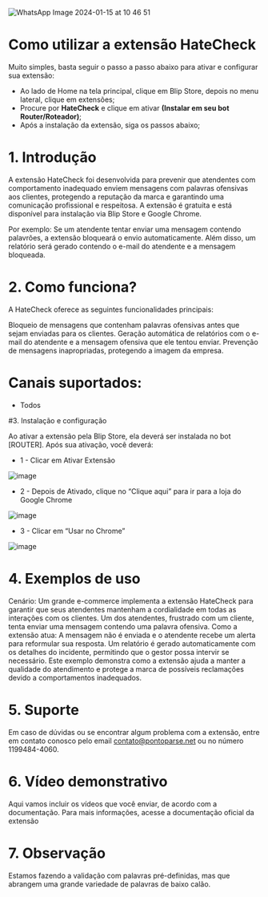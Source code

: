 ![WhatsApp Image 2024-01-15 at 10 46 51](https://github.com/Wilkor/doc-plugin-fura-fila/assets/34819624/acaf6e2b-c51c-435d-ae54-becbc8fe0b47)



# Como utilizar a extensão HateCheck

Muito simples, basta seguir o passo a passo abaixo para ativar e configurar sua extensão:

 - Ao lado de Home na tela principal, clique em Blip Store, depois no menu lateral, clique em extensões;
 - Procure por **HateCheck** e clique em ativar **(Instalar em seu bot Router/Roteador)**;
 - Após a instalação da extensão, siga os passos abaixo;

# 1. Introdução 

A extensão HateCheck foi desenvolvida para prevenir que atendentes com comportamento inadequado enviem mensagens com palavras ofensivas aos clientes, protegendo a reputação da marca e garantindo uma comunicação profissional e respeitosa. A extensão é gratuita e está disponível para instalação via Blip Store e Google Chrome.

Por exemplo: Se um atendente tentar enviar uma mensagem contendo palavrões, a extensão bloqueará o envio automaticamente. Além disso, um relatório será gerado contendo o e-mail do atendente e a mensagem bloqueada.


# 2. Como funciona?
 
 
A HateCheck oferece as seguintes funcionalidades principais:
       
Bloqueio de mensagens que contenham palavras ofensivas antes que sejam enviadas para os clientes.
Geração automática de relatórios com o e-mail do atendente e a mensagem ofensiva que ele tentou enviar.
Prevenção de mensagens inapropriadas, protegendo a imagem da empresa.

# Canais suportados:
- Todos

#3. Instalação e configuração

Ao ativar a extensão pela Blip Store, ela deverá ser instalada no bot [ROUTER]. Após sua ativação, você deverá:

- 1 - Clicar em Ativar Extensão

![image](https://github.com/user-attachments/assets/e9558908-b956-4622-aeca-d6c370d71fbe)

- 2 - Depois de Ativado, clique no “Clique aqui” para ir para a loja do Google Chrome

![image](https://github.com/user-attachments/assets/6646ccc2-2f8b-4b74-b829-a1e3fd16f686)

- 3 - Clicar em “Usar no Chrome”

![image](https://github.com/user-attachments/assets/bce3372c-fcf9-4acc-a3b6-cf50a4936b93)


# 4. Exemplos de uso 

Cenário: Um grande e-commerce implementa a extensão HateCheck para garantir que seus atendentes mantenham a cordialidade em todas as interações com os clientes. Um dos atendentes, frustrado com um cliente, tenta enviar uma mensagem contendo uma palavra ofensiva.
Como a extensão atua: A mensagem não é enviada e o atendente recebe um alerta para reformular sua resposta. Um relatório é gerado automaticamente com os detalhes do incidente, permitindo que o gestor possa intervir se necessário.
Este exemplo demonstra como a extensão ajuda a manter a qualidade do atendimento e protege a marca de possíveis reclamações devido a comportamentos inadequados.

# 5. Suporte 

Em caso de dúvidas ou se encontrar algum problema com a extensão, entre em contato conosco pelo email contato@pontoparse.net ou no número 1199484-4060. 

# 6. Vídeo demonstrativo

Aqui vamos incluir os vídeos que você enviar, de acordo com a documentação. Para mais informações, acesse a documentação oficial da extensão

# 7. Observação

Estamos fazendo a validação com palavras pré-definidas, mas que abrangem uma grande variedade de palavras de baixo calão.
